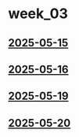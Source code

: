 # week_03 <!-- markmap: foldAll -->
## [2025-05-15](2025-05-15/2025-05-15.html)
## [2025-05-16](2025-05-16/2025-05-16.html)
## [2025-05-19](2025-05-19/2025-05-19.html)
## [2025-05-20](2025-05-20/2025-05-20.html)
